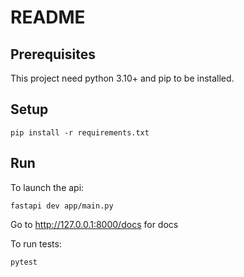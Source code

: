 # README

## Prerequisites

This project need python 3.10+ and pip to be installed.

## Setup

```
pip install -r requirements.txt
```

## Run

To launch the api:

```
fastapi dev app/main.py
```

Go to http://127.0.0.1:8000/docs for docs

To run tests:

```
pytest
```
